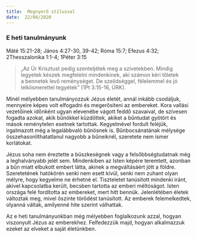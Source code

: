 ```yaml
---
title:  Megnyerő stílussal
date:  22/08/2020
---
```


### E heti tanulmányunk
Máté 15:21-28; János 4:27-30, 39-42; Róma 15:7; Efezus 4:32; 2Thesszalonika 1:1-4; 1Péter 3:15

> <p></p>
> „Az Úr Krisztust pedig szenteljétek meg a szívetekben. Mindig legyetek készek megfelelni mindenkinek, aki számon kéri tőletek a bennetek levő reménységet. De szelídséggel, félelemmel és jó lelkiismerettel tegyétek” (1Pt 3:15-16, ÚRK).

Minél mélyebben tanulmányozzuk Jézus életét, annál inkább csodáljuk, mennyeire képes volt elfogadni és megerősíteni az embereket. Kora vallási vezetőinek időnként ugyan elevenébe vágott feddő szavaival, de szívesen fogadta azokat, akik bűnökkel küzdöttek, akiket a bűntudat gyötört és mások reménytelen esetnek tartottak. Kegyelmével fordult feléjük, irgalmazott még a legalábbvaló bűnösnek is. Bűnbocsánatának mélysége összehasonlíthatatlanul nagyobb a bűneiknél, szeretete nem ismer korlátokat.

Jézus soha nem éreztette a büszkeségnek vagy a felsőbbségtudatnak még a leghalványabb jelét sem. Mindenkiben az Isten képére teremtett, azonban a bűn miatt elbukott embert látta, akinek a megváltásáért jött a földre. Szeretetének hatókörén senki nem esett kívül, senki nem zuhant olyan mélyre, hogy kegyelme ne érhetné el. Tiszteletet tanúsított mindenki iránt, akivel kapcsolatba került, becsben tartotta az emberi méltóságot. Isten országa felé fordította az embereket, mert hitt bennük. Jelenlétében életek változtak meg, mivel őszinte törődést tanúsított. Az emberek felemelkedtek, olyanná váltak, amilyenné hite szerint válhattak.

Az e heti tanulmányunkban még mélyebben foglalkozunk azzal, hogyan viszonyult Jézus az emberekhez. Felfedezzük majd, hogyan alkalmazzuk ezeket az elveket a saját életünkben.